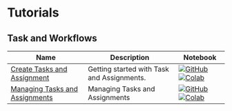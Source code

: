 # Tutorials

## Task and Workflows
| Name | Description | Notebook |
| --- | --- | --- |
| <div>[Create Tasks and Assignment](task_workflows/create_a_task/chapter.md)</div> | Getting started with Task and Assignments. | [![GitHub](https://badgen.net/badge/icon/github?icon=github&label)](https://github.com/dataloop-ai/dtlpy-documentation/blob/main/tutorials/task_workflows/create_a_task/chapter.ipynb) [![Colab](https://colab.research.google.com/assets/colab-badge.svg)](https://colab.research.google.com/github/dataloop-ai/dtlpy-documentation/blob/main/tutorials/task_workflows/create_a_task/chapter.ipynb) |
| <div>[Managing Tasks and Assignments](task_workflows/redistributing_and_reassigning_a_task/chapter.md)</div> | Managing Tasks and Assignments | [![GitHub](https://badgen.net/badge/icon/github?icon=github&label)](https://github.com/dataloop-ai/dtlpy-documentation/blob/main/tutorials/task_workflows/redistributing_and_reassigning_a_task/chapter.ipynb) [![Colab](https://colab.research.google.com/assets/colab-badge.svg)](https://colab.research.google.com/github/dataloop-ai/dtlpy-documentation/blob/main/tutorials/task_workflows/redistributing_and_reassigning_a_task/chapter.ipynb) |